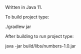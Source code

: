 Written in Java 11.

To build project type:

./gradlew jar

After building to run project type:

java -jar build/libs/numbers-1.0.jar
